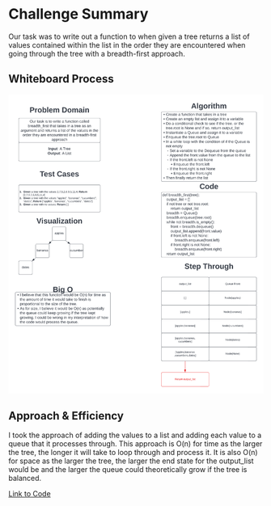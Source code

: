 # Challenge Summary

Our task was to write out a function to when given a tree returns a list of values contained within the list in the order they are encountered when going through the tree with a breadth-first approach.

## Whiteboard Process

![tree_breadth_first.png](./tree_breadth_first.png)

## Approach & Efficiency

I took the approach of adding the values to a list and adding each value to a queue that it processes through.
This approach is O(n) for time as the larger the tree, the longer it will take to loop through and process it.
It is also O(n) for space as the larger the tree, the larger the end state for the output_list would be and the larger the queue could theoretically grow if the tree is balanced.

[Link to Code](../../code_challenges/tree_breadth_first.py)
